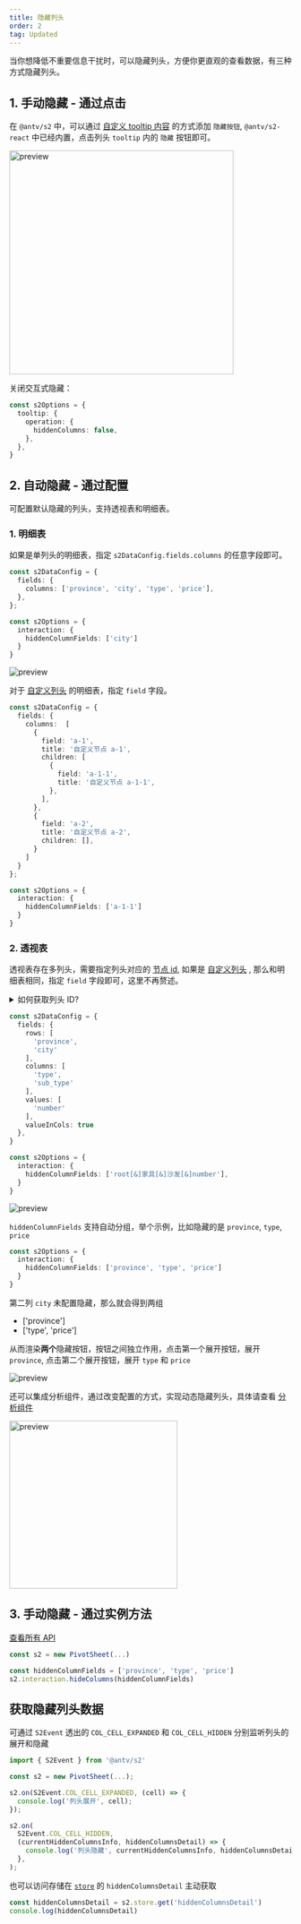 ```yaml
---
title: 隐藏列头
order: 2
tag: Updated
---
```


当你想降低不重要信息干扰时，可以隐藏列头，方便你更直观的查看数据，有三种方式隐藏列头。

<Playground path='interaction/advanced/demo/pivot-hide-columns.ts' rid='pivot-hide-columns' height='400'></playground>

## 1. 手动隐藏 - 通过点击

在 `@antv/s2` 中，可以通过 [自定义 tooltip 内容](/examples/interaction/advanced/#pivot-hide-columns) 的方式添加 `隐藏按钮`, `@antv/s2-react` 中已经内置，点击列头 `tooltip` 内的 `隐藏` 按钮即可。

<img src="https://gw.alipayobjects.com/zos/antfincdn/pBa8%24Q1gG/15a1cdef-a4b1-4fcf-a2cf-b6f4a39f710b.png" width="400" alt="preview" />

关闭交互式隐藏：

```ts
const s2Options = {
  tooltip: {
    operation: {
      hiddenColumns: false,
    },
  },
}
```

## 2. 自动隐藏 - 通过配置

可配置默认隐藏的列头，支持透视表和明细表。

### 1. 明细表

如果是单列头的明细表，指定 `s2DataConfig.fields.columns` 的任意字段即可。

```ts
const s2DataConfig = {
  fields: {
    columns: ['province', 'city', 'type', 'price'],
  },
};

const s2Options = {
  interaction: {
    hiddenColumnFields: ['city']
  }
}
```

![preview](https://gw.alipayobjects.com/zos/antfincdn/GHizMg2ok/f8d667c9-910a-40da-a6e3-74c238e7afa8.png)

对于 [自定义列头](/manual/advanced/custom/custom-header#21-%E8%87%AA%E5%AE%9A%E4%B9%89%E5%88%97%E5%A4%B4) 的明细表，指定 `field` 字段。

```ts
const s2DataConfig = {
  fields: {
    columns:  [
      {
        field: 'a-1',
        title: '自定义节点 a-1',
        children: [
          {
            field: 'a-1-1',
            title: '自定义节点 a-1-1',
          },
        ],
      },
      {
        field: 'a-2',
        title: '自定义节点 a-2',
        children: [],
      }
    ]
  }
};

const s2Options = {
  interaction: {
    hiddenColumnFields: ['a-1-1']
  }
}
```

### 2. 透视表

透视表存在多列头，需要指定列头对应的 [节点 id](/docs/api/basic-class/node), 如果是 [自定义列头](/manual/advanced/custom/custom-header#12-%E8%87%AA%E5%AE%9A%E4%B9%89%E5%88%97%E5%A4%B4) , 那么和明细表相同，指定 `field` 字段即可，这里不再赘述。

<details>
  <summary>如何获取列头 ID?</summary>

```ts | pure
const s2 = new PivotSheet()

await s2.render()

console.log(s2.facet.getColNodes())
```

</details>

```ts
const s2DataConfig = {
  fields: {
    rows: [
      'province',
      'city'
    ],
    columns: [
      'type',
      'sub_type'
    ],
    values: [
      'number'
    ],
    valueInCols: true
  },
}

const s2Options = {
  interaction: {
    hiddenColumnFields: ['root[&]家具[&]沙发[&]number'],
  }
}
```

![preview](https://gw.alipayobjects.com/zos/antfincdn/1VeZokRvz/a1933e73-f3ed-4289-beb1-8a06fa3292b6.png)

`hiddenColumnFields` 支持自动分组，举个示例，比如隐藏的是 `province`, `type`, `price`

```ts
const s2Options = {
  interaction: {
    hiddenColumnFields: ['province', 'type', 'price']
  }
}
```

第二列 `city` 未配置隐藏，那么就会得到两组

- ['province']
- ['type', 'price']

从而渲染**两个**隐藏按钮，按钮之间独立作用，点击第一个展开按钮，展开 `province`, 点击第二个展开按钮，展开 `type` 和 `price`

![preview](https://gw.alipayobjects.com/zos/antfincdn/LYrMG8bf5/660aa34c-5fce-4f62-b422-ee6d3b5478d1.png)

还可以集成分析组件，通过改变配置的方式，实现动态隐藏列头，具体请查看 [分析组件](/docs/manual/basic/analysis/switcher/)

<img src="https://gw.alipayobjects.com/mdn/rms_56cbb2/afts/img/A*a0uHRZ70hDcAAAAAAAAAAAAAARQnAQ" height="300" alt="preview" />

## 3. 手动隐藏 - 通过实例方法

[查看所有 API](/docs/api/basic-class/interaction)

```ts
const s2 = new PivotSheet(...)

const hiddenColumnFields = ['province', 'type', 'price']
s2.interaction.hideColumns(hiddenColumnFields)
```

## 获取隐藏列头数据

可通过 `S2Event` 透出的 `COL_CELL_EXPANDED` 和 `COL_CELL_HIDDEN` 分别监听列头的展开和隐藏

```ts
import { S2Event } from '@antv/s2'

const s2 = new PivotSheet(...);

s2.on(S2Event.COL_CELL_EXPANDED, (cell) => {
  console.log('列头展开', cell);
});

s2.on(
  S2Event.COL_CELL_HIDDEN,
  (currentHiddenColumnsInfo, hiddenColumnsDetail) => {
    console.log('列头隐藏', currentHiddenColumnsInfo, hiddenColumnsDetail);
  },
);
```

也可以访问存储在 [`store`](/docs/api/basic-class/store) 的 `hiddenColumnsDetail` 主动获取

```ts
const hiddenColumnsDetail = s2.store.get('hiddenColumnsDetail')
console.log(hiddenColumnsDetail)
```
